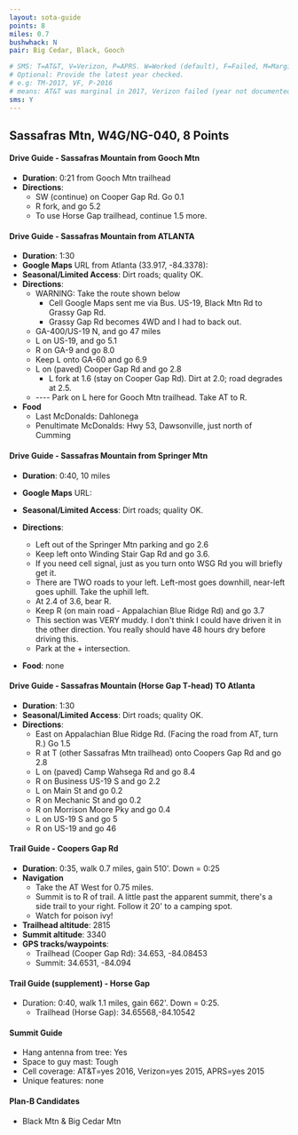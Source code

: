 ```yaml
---
layout: sota-guide
points: 8
miles: 0.7
bushwhack: N
pair: Big Cedar, Black, Gooch

# SMS: T=AT&T, V=Verizon, P=APRS. W=Worked (default), F=Failed, M=Marginal (some failed).
# Optional: Provide the latest year checked.
# e.g: TM-2017, VF, P-2016
# means: AT&T was marginal in 2017, Verizon failed (year not documented), APRS worked in 2016.
sms: Y
---
```

Sassafras Mtn, W4G/NG-040, 8 Points
--------------------------------------------------------
#### Drive Guide - Sassafras Mountain from Gooch Mtn

* **Duration**: 0:21 from Gooch Mtn trailhead
* **Directions**:
    * SW (continue) on Cooper Gap Rd. Go 0.1
    * R fork, and go 5.2
    * To use Horse Gap trailhead, continue 1.5 more.

#### Drive Guide - Sassafras Mountain from ATLANTA

* **Duration**: 1:30
* **Google Maps** URL from Atlanta (33.917, -84.3378): 
* **Seasonal/Limited Access**: Dirt roads; quality OK.
* **Directions**:
    * WARNING: Take the route shown below
        * Cell Google Maps sent me via Bus. US-19, Black Mtn Rd to Grassy Gap Rd.  
        * Grassy Gap Rd becomes 4WD and I had to back out.
    * GA-400/US-19 N, and go 47 miles
    * L on US-19, and go 5.1
    * R on GA-9 and go 8.0
    * Keep L onto GA-60 and go 6.9
    * L on (paved) Cooper Gap Rd and go 2.8
        * L fork at 1.6 (stay on Cooper Gap Rd). Dirt at 2.0; road degrades at 2.5.
    * ---- Park on L here for Gooch Mtn trailhead. Take AT to R.
* **Food**
    * Last McDonalds: Dahlonega
    * Penultimate McDonalds: Hwy 53, Dawsonville, just north of Cumming

#### Drive Guide - Sassafras Mountain from Springer Mtn

* **Duration**: 0:40, 10 miles
* **Google Maps** URL: 
* **Seasonal/Limited Access**: Dirt roads; quality OK.
* **Directions**:
    * Left out of the Springer Mtn parking and go 2.6
    * Keep left onto Winding Stair Gap Rd and go 3.6.
     * If you need cell signal, just as you turn onto WSG Rd you will briefly get it.
     * There are TWO roads to your left. Left-most goes downhill, near-left goes uphill.  Take the uphill left.
     * At 2.4 of 3.6, bear R.
    * Keep R (on main road - Appalachian Blue Ridge Rd) and go 3.7
    * This section was VERY muddy.  I don't think I could have driven it in the other direction.  You really should have 48 hours dry before driving this.
    * Park at the + intersection.

* **Food**: none

#### Drive Guide - Sassafras Mountain (Horse Gap T-head) TO Atlanta
* **Duration**: 1:30
* **Seasonal/Limited Access**: Dirt roads; quality OK.
* **Directions**:
    * East on Appalachian Blue Ridge Rd. (Facing the road from AT, turn R.) Go 1.5
    * R at T (other Sassafras Mtn trailhead) onto Coopers Gap Rd and go 2.8
    * L on (paved) Camp Wahsega Rd and go 8.4
    * R on Business US-19 S and go 2.2
    * L on Main St and go 0.2
    * R on Mechanic St and go 0.2
    * R on Morrison Moore Pky and go 0.4
    * L on US-19 S and go 5
    * R on US-19 and go 46

#### Trail Guide - Coopers Gap Rd

* **Duration**: 0:35, walk 0.7 miles, gain 510'.  Down = 0:25
* **Navigation**
    * Take the AT West for 0.75 miles.
    * Summit is to R of trail.  A little past the apparent summit, there's a side trail to your right.  Follow it 20' to a camping spot.
    * Watch for poison ivy!
* **Trailhead altitude**: 2815
* **Summit altitude**: 3340
* **GPS tracks/waypoints**:
    * Trailhead (Cooper Gap Rd): 34.653, -84.08453
    * Summit: 34.6531, -84.094

#### Trail Guide (supplement) - Horse Gap
* Duration: 0:40, walk 1.1 miles, gain 662'.  Down = 0:25.
    * Trailhead (Horse Gap): 34.65568,-84.10542


#### Summit Guide

* Hang antenna from tree: Yes
* Space to guy mast: Tough
* Cell coverage: AT&T=yes 2016, Verizon=yes 2015, APRS=yes 2015
* Unique features: none

#### Plan-B Candidates

* Black Mtn & Big Cedar Mtn
